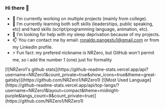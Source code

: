 ### Hi there 👋

<!--
**NRZero1/NRZero1** is a ✨ _special_ ✨ repository because its `README.md` (this file) appears on your GitHub profile.

Here are some ideas to get you started:-->

- 🔭 I’m currently working on multiple projects (mainly from college).
- 🌱 I’m currently learning both soft skills (leaderships, public speaking, etc) and hard skills (script/programming language, animation, etc).
- 🤔 I’m looking for help with my sleep deprivation because of my projects.
- 📫 You can contact me by email: ronaldo.pangestu1@gmail.com or from my LinkedIn profile.
- ⚡ Fun fact: my prefered nickname is NRZero, but GitHub won't permit me, so i add the number 1 (one) just for formality

<!--- 👯 I’m looking to collaborate on ...-->
<!--- 💬 Ask me about ...-->

<div>
 <a>
  [![NRZero1's github stats](https://github-readme-stats.vercel.app/api?username=NRZero1&count_private=true&show_icons=true&theme=great-gatsby)](https://github.com/NRZero1/NRZero1)
 </a>

 <a>
  [![Most Used Language](https://github-readme-stats.vercel.app/api/top-langs/?username=NRZero1&layout=compact&theme=midnight-purple&langs_count=8&count_private=true)](https://github.com/NRZero1/NRZero1)
 </a>

 </div>
